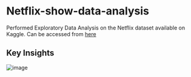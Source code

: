 # Netflix-show-data-analysis
Performed Exploratory Data Analysis on the Netflix dataset available on Kaggle. Can be accessed from [here](https://www.kaggle.com/datasets/shivamb/netflix-shows)

## Key Insights
![image](https://user-images.githubusercontent.com/77790509/188917645-f793ad55-be9b-405f-93e6-4b3c11fafdc4.png)
